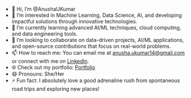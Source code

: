 - 👋 Hi, I’m @AnushaUKumar
- 👀 I’m interested in Machine Learning, Data Science, AI, and developing impactful solutions through innovative technologies.
- 🌱 I’m currently learning advanced AI/ML techniques, cloud computing, and data engineering tools.
- 💞️ I’m looking to collaborate on data-driven projects, AI/ML applications, and open-source contributions that focus on real-world problems.
- 📫 How to reach me: You can email me at anusha.ukumar14@gmail.com or connect with me on [LinkedIn](https://www.linkedin.com/in/anusha-udayakumar/).
- 🌐 Check out my portfolio: [Portfolio](https://anushaudayakumar.netlify.app/)  
- 😄 Pronouns: She/Her
- ⚡ Fun fact: I absolutely love a good adrenaline rush from spontaneous road trips and exploring new places!

<!---
AnushaUKumar/AnushaUKumar is a ✨ special ✨ repository because its `README.md` (this file) appears on your GitHub profile.
You can click the Preview link to take a look at your changes.
--->
